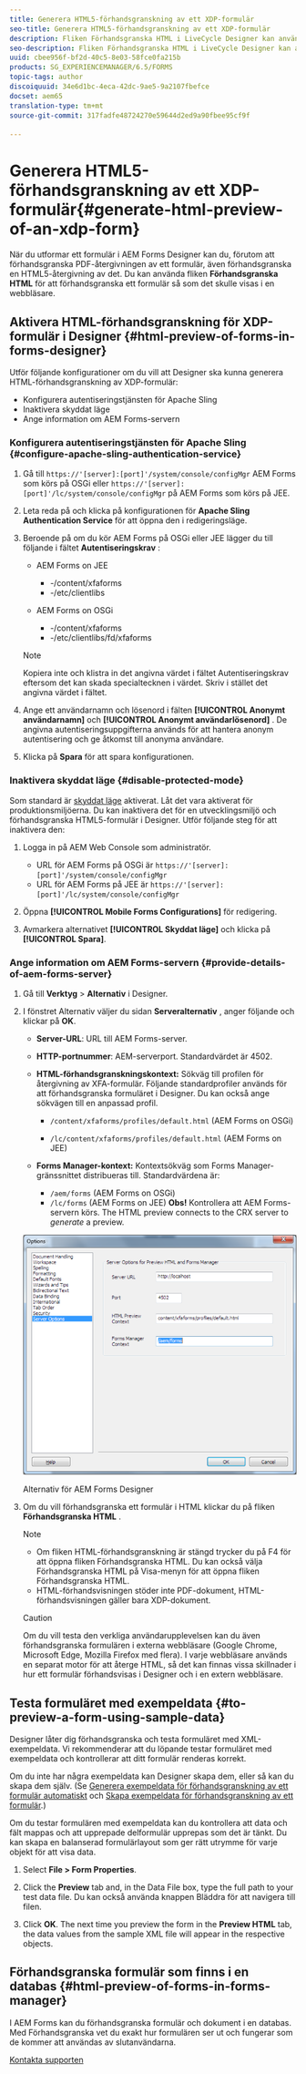 ```yaml
---
title: Generera HTML5-förhandsgranskning av ett XDP-formulär
seo-title: Generera HTML5-förhandsgranskning av ett XDP-formulär
description: Fliken Förhandsgranska HTML i LiveCycle Designer kan användas för att förhandsgranska formulär så som de visas i en webbläsare.
seo-description: Fliken Förhandsgranska HTML i LiveCycle Designer kan användas för att förhandsgranska formulär så som de visas i en webbläsare.
uuid: cbee956f-bf2d-40c5-8e03-58fce0fa215b
products: SG_EXPERIENCEMANAGER/6.5/FORMS
topic-tags: author
discoiquuid: 34e6d1bc-4eca-42dc-9ae5-9a2107fbefce
docset: aem65
translation-type: tm+mt
source-git-commit: 317fadfe48724270e59644d2ed9a90fbee95cf9f

---
```



# Generera HTML5-förhandsgranskning av ett XDP-formulär{#generate-html-preview-of-an-xdp-form}

När du utformar ett formulär i AEM Forms Designer kan du, förutom att förhandsgranska PDF-återgivningen av ett formulär, även förhandsgranska en HTML5-återgivning av det. Du kan använda fliken **Förhandsgranska HTML** för att förhandsgranska ett formulär så som det skulle visas i en webbläsare.

## Aktivera HTML-förhandsgranskning för XDP-formulär i Designer {#html-preview-of-forms-in-forms-designer}

Utför följande konfigurationer om du vill att Designer ska kunna generera HTML-förhandsgranskning av XDP-formulär:

* Konfigurera autentiseringstjänsten för Apache Sling
* Inaktivera skyddat läge
* Ange information om AEM Forms-servern

### Konfigurera autentiseringstjänsten för Apache Sling {#configure-apache-sling-authentication-service}

1. Gå till `https://'[server]:[port]'/system/console/configMgr` AEM Forms som körs på OSGi eller
   `https://'[server]:[port]'/lc/system/console/configMgr` på AEM Forms som körs på JEE.
1. Leta reda på och klicka på konfigurationen för **Apache Sling Authentication Service** för att öppna den i redigeringsläge.

1. Beroende på om du kör AEM Forms på OSGi eller JEE lägger du till följande i fältet **Autentiseringskrav** :

   * AEM Forms on JEE

      * -/content/xfaforms
      * -/etc/clientlibs
   * AEM Forms on OSGi

      * -/content/xfaforms
      * -/etc/clientlibs/fd/xfaforms
   >[!NOTE]
   >
   >Kopiera inte och klistra in det angivna värdet i fältet Autentiseringskrav eftersom det kan skada specialtecknen i värdet. Skriv i stället det angivna värdet i fältet.

1. Ange ett användarnamn och lösenord i fälten **[!UICONTROL Anonymt användarnamn]** och **[!UICONTROL Anonymt användarlösenord]** . De angivna autentiseringsuppgifterna används för att hantera anonym autentisering och ge åtkomst till anonyma användare.
1. Klicka på **Spara** för att spara konfigurationen.

### Inaktivera skyddat läge {#disable-protected-mode}

Som standard är [skyddat läge](../../forms/using/get-xdp-pdf-documents-aem.md) aktiverat. Låt det vara aktiverat för produktionsmiljöerna. Du kan inaktivera det för en utvecklingsmiljö och förhandsgranska HTML5-formulär i Designer. Utför följande steg för att inaktivera den:

1. Logga in på AEM Web Console som administratör.

   * URL för AEM Forms på OSGi är `https://'[server]:[port]'/system/console/configMgr`
   * URL för AEM Forms på JEE är `https://'[server]:[port]'/lc/system/console/configMgr`

1. Öppna **[!UICONTROL Mobile Forms Configurations]** för redigering.
1. Avmarkera alternativet **[!UICONTROL Skyddat läge]** och klicka på **[!UICONTROL Spara]**.

### Ange information om AEM Forms-servern {#provide-details-of-aem-forms-server}

1. Gå till **Verktyg** > **Alternativ** i Designer.
1. I fönstret Alternativ väljer du sidan **Serveralternativ** , anger följande och klickar på **OK**.

   * **Server-URL**: URL till AEM Forms-server.

   * **HTTP-portnummer**: AEM-serverport. Standardvärdet är 4502.
   * **HTML-förhandsgranskningskontext:** Sökväg till profilen för återgivning av XFA-formulär. Följande standardprofiler används för att förhandsgranska formuläret i Designer. Du kan också ange sökvägen till en anpassad profil.

      * `/content/xfaforms/profiles/default.html` (AEM Forms on OSGi)

      * `/lc/content/xfaforms/profiles/default.html` (AEM Forms on JEE)
   * **Forms Manager-kontext:** Kontextsökväg som Forms Manager-gränssnittet distribueras till. Standardvärdena är:

      * `/aem/forms` (AEM Forms on OSGi)
      * `/lc/forms` (AEM Forms on JEE)
   **Obs!** Kontrollera att AEM Forms-servern körs. The HTML preview connects to the CRX server to *generate* a preview.

   ![Alternativ för AEM Forms Designer ](assets/server_options.png)

   Alternativ för AEM Forms Designer

1. Om du vill förhandsgranska ett formulär i HTML klickar du på fliken **Förhandsgranska HTML** .

   >[!NOTE]
   >
   >
   >
   >
   >    * Om fliken HTML-förhandsgranskning är stängd trycker du på F4 för att öppna fliken Förhandsgranska HTML. Du kan också välja Förhandsgranska HTML på Visa-menyn för att öppna fliken Förhandsgranska HTML.
   >    * HTML-förhandsvisningen stöder inte PDF-dokument, HTML-förhandsvisningen gäller bara XDP-dokument.


   >[!CAUTION]
   >
   >Om du vill testa den verkliga användarupplevelsen kan du även förhandsgranska formulären i externa webbläsare (Google Chrome, Microsoft Edge, Mozilla Firefox med flera). I varje webbläsare används en separat motor för att återge HTML, så det kan finnas vissa skillnader i hur ett formulär förhandsvisas i Designer och i en extern webbläsare.

## Testa formuläret med exempeldata {#to-preview-a-form-using-sample-data}

Designer låter dig förhandsgranska och testa formuläret med XML-exempeldata. Vi rekommenderar att du löpande testar formuläret med exempeldata och kontrollerar att ditt formulär renderas korrekt.

Om du inte har några exempeldata kan Designer skapa dem, eller så kan du skapa dem själv. (Se [Generera exempeldata för förhandsgranskning av ett formulär automatiskt](https://help.adobe.com/en_US/AEMForms/6.1/DesignerHelp/WS107c29ade9134a2c136ae6f212a1f379c94-8000.2.html#WS92d06802c76abadb-728f46ac129b395660c-7efe.2) och [Skapa exempeldata för förhandsgranskning av ett formulär](https://help.adobe.com/en_US/AEMForms/6.1/DesignerHelp/WS107c29ade9134a2c136ae6f212a1f379c94-8000.2.html#WS92d06802c76abadb-728f46ac129b395660c-7eff.2).)

Om du testar formulären med exempeldata kan du kontrollera att data och fält mappas och att upprepade delformulär upprepas som det är tänkt. Du kan skapa en balanserad formulärlayout som ger rätt utrymme för varje objekt för att visa data.

1. Select **File > Form Properties**.

1. Click the **Preview** tab and, in the Data File box, type the full path to your test data file. Du kan också använda knappen Bläddra för att navigera till filen.

1. Click **OK**. The next time you preview the form in the **Preview HTML** tab, the data values from the sample XML file will appear in the respective objects.

## Förhandsgranska formulär som finns i en databas {#html-preview-of-forms-in-forms-manager}

I AEM Forms kan du förhandsgranska formulär och dokument i en databas. Med Förhandsgranska vet du exakt hur formulären ser ut och fungerar som de kommer att användas av slutanvändarna.

[Kontakta supporten](https://www.adobe.com/account/sign-in.supportportal.html)
